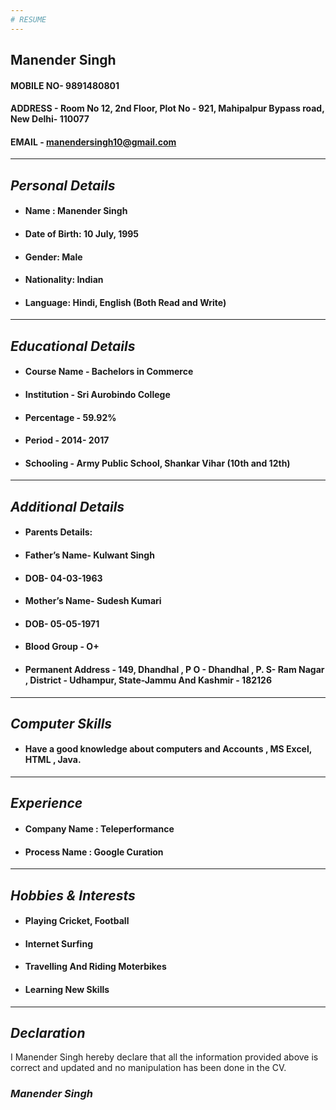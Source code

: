 ```yaml
---
# RESUME
---
```

## Manender  Singh
#### MOBILE NO- 9891480801 
#### ADDRESS - Room No 12,  2nd Floor, Plot No - 921,  Mahipalpur Bypass road, New Delhi- 110077
#### EMAIL - manendersingh10@gmail.com 

---
## *Personal Details*
* #### Name : Manender Singh
* #### Date of Birth: 10 July, 1995 
* #### Gender: Male 
* #### Nationality: Indian 
* #### Language: Hindi, English (Both Read and Write)
---
## *Educational Details*
* ####  Course Name - Bachelors in Commerce 
* #### Institution - Sri Aurobindo College
* #### Percentage - 59.92% 
* #### Period -  2014- 2017
* #### Schooling - 	Army Public School, Shankar Vihar (10th and 12th) 
---
## *Additional Details*
* #### Parents Details:
* #### Father’s Name- Kulwant Singh
* #### DOB- 04-03-1963
* #### Mother’s Name- Sudesh Kumari
* #### DOB- 05-05-1971
* #### Blood Group - O+
* #### Permanent Address -  149, Dhandhal , P O - Dhandhal , P. S- Ram Nagar , District - Udhampur, State-Jammu And Kashmir -  182126
---
## *Computer Skills*
* ####   Have a good knowledge about computers and Accounts , MS Excel, HTML , Java.
---
## *Experience*
* #### Company Name :  Teleperformance
* #### Process Name : Google Curation
---
## *Hobbies & Interests*
* #### Playing Cricket, Football
* #### Internet Surfing
* #### Travelling And Riding Moterbikes
* #### Learning New Skills 
---
## *Declaration*
I Manender Singh hereby declare that all the information provided above is correct and updated and no manipulation has been done in the CV.
### *Manender Singh*


